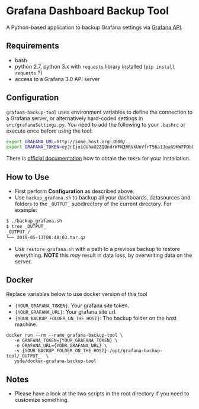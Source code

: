 # Grafana Dashboard Backup Tool

A Python-based application to backup Grafana settings via [Grafana API](http://docs.grafana.org/http_api/overview/).


## Requirements
* bash
* python 2.7, python 3.x with `requests` library installed (`pip install requests` ?)
* access to a Grafana 3.0 API server

## Configuration

`grafana-backup-tool` uses environment variables to define the connection to a Grafana server, or alternatively hard-coded settings in `src/grafanaSettings.py`.
You need to add the following to your `.bashrc` or execute once before using the tool:
```bash
export GRAFANA_URL=http://some.host.org:3000/
export GRAFANA_TOKEN=eyJrIjoidUhaU2ZQQndrWFN3RRVkUnVfrT56a1JoaG9KWFFObEgiLCJuIjoiYWRtaW4iLCJpZCI6MX0=
```

There is [official documentation](http://docs.grafana.org/http_api/auth/) how to obtain the `TOKEN` for your installation.

## How to Use
* First perform **Configuration** as described above.
* Use `backup_grafana.sh` to backup all your dashboards, datasources and folders to the `_OUTPUT_` subdirectory of the current directory.
 For example:
```bash
$ ./backup_grafana.sh
$ tree _OUTPUT_
_OUTPUT_/
└── 2019-05-13T08:48:03.tar.gz
```
* Use `restore_grafana.sh` with a path to a previous backup to restore everything. **NOTE** this *may* result in data loss, by overwriting data on the server.

## Docker
Replace variables below to use docker version of this tool
* `{YOUR_GRAFANA_TOKEN}`: Your grafana site token. 
* `{YOUR_GRAFANA_URL}`: Your grafana site url.
* `{YOUR_BACKUP_FOLDER_ON_THE_HOST}`: The backup folder on the host machine.

```
docker run --rm --name grafana-backup-tool \
   -e GRAFANA_TOKEN={YOUR_GRAFANA_TOKEN} \
   -e GRAFANA_URL={YOUR_GRAFANA_URL} \
   -v {YOUR_BACKUP_FOLDER_ON_THE_HOST}:/opt/grafana-backup-tool/_OUTPUT_  \
   ysde/docker-grafana-backup-tool
```

## Notes
* Please have a look at the two scripts in the root directory if you need to customize something.
